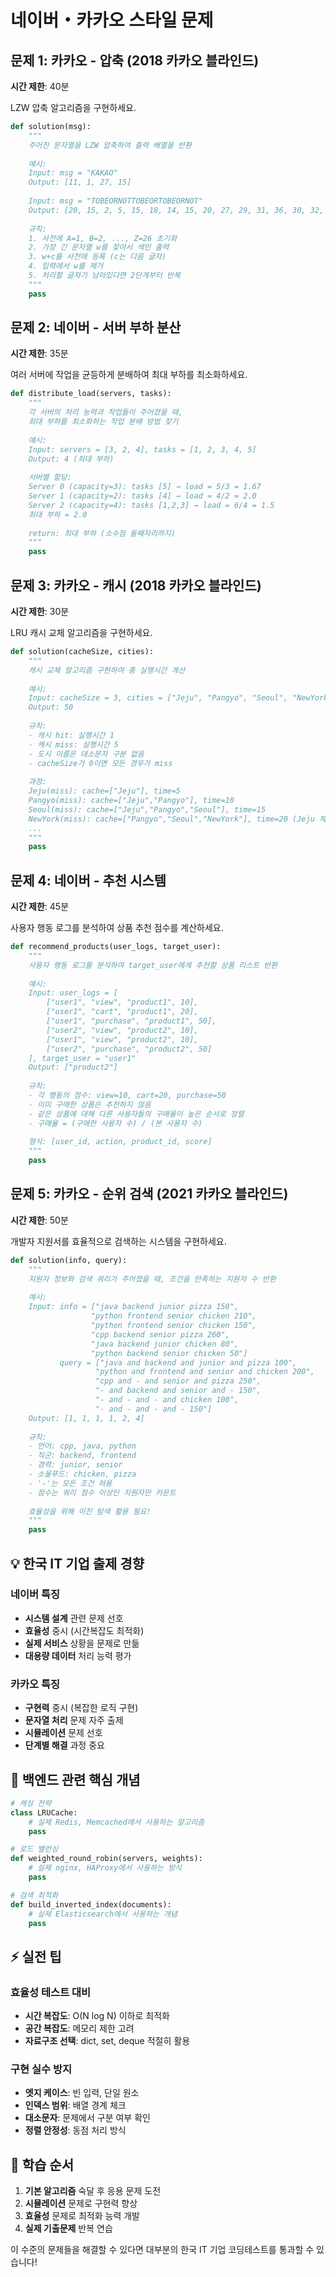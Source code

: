 # 네이버・카카오 스타일 문제

## 문제 1: 카카오 - 압축 (2018 카카오 블라인드)
**시간 제한**: 40분

LZW 압축 알고리즘을 구현하세요.

```python
def solution(msg):
    """
    주어진 문자열을 LZW 압축하여 출력 배열을 반환
    
    예시:
    Input: msg = "KAKAO"
    Output: [11, 1, 27, 15]
    
    Input: msg = "TOBEORNOTTOBEORTOBEORNOT"
    Output: [20, 15, 2, 5, 15, 18, 14, 15, 20, 27, 29, 31, 36, 30, 32, 34]
    
    규칙:
    1. 사전에 A=1, B=2, ..., Z=26 초기화
    2. 가장 긴 문자열 w를 찾아서 색인 출력
    3. w+c를 사전에 등록 (c는 다음 글자)
    4. 입력에서 w를 제거
    5. 처리할 글자가 남아있다면 2단계부터 반복
    """
    pass
```

## 문제 2: 네이버 - 서버 부하 분산
**시간 제한**: 35분

여러 서버에 작업을 균등하게 분배하여 최대 부하를 최소화하세요.

```python
def distribute_load(servers, tasks):
    """
    각 서버의 처리 능력과 작업들이 주어졌을 때,
    최대 부하를 최소화하는 작업 분배 방법 찾기
    
    예시:
    Input: servers = [3, 2, 4], tasks = [1, 2, 3, 4, 5]
    Output: 4 (최대 부하)
    
    서버별 할당:
    Server 0 (capacity=3): tasks [5] → load = 5/3 = 1.67
    Server 1 (capacity=2): tasks [4] → load = 4/2 = 2.0  
    Server 2 (capacity=4): tasks [1,2,3] → load = 6/4 = 1.5
    최대 부하 = 2.0
    
    return: 최대 부하 (소수점 둘째자리까지)
    """
    pass
```

## 문제 3: 카카오 - 캐시 (2018 카카오 블라인드)
**시간 제한**: 30분

LRU 캐시 교체 알고리즘을 구현하세요.

```python
def solution(cacheSize, cities):
    """
    캐시 교체 알고리즘 구현하여 총 실행시간 계산
    
    예시:
    Input: cacheSize = 3, cities = ["Jeju", "Pangyo", "Seoul", "NewYork", "LA", "Jeju", "Pangyo", "Seoul", "NewYork", "LA"]
    Output: 50
    
    규칙:
    - 캐시 hit: 실행시간 1
    - 캐시 miss: 실행시간 5
    - 도시 이름은 대소문자 구분 없음
    - cacheSize가 0이면 모든 경우가 miss
    
    과정:
    Jeju(miss): cache=["Jeju"], time=5
    Pangyo(miss): cache=["Jeju","Pangyo"], time=10
    Seoul(miss): cache=["Jeju","Pangyo","Seoul"], time=15
    NewYork(miss): cache=["Pangyo","Seoul","NewYork"], time=20 (Jeju 제거)
    ...
    """
    pass
```

## 문제 4: 네이버 - 추천 시스템
**시간 제한**: 45분

사용자 행동 로그를 분석하여 상품 추천 점수를 계산하세요.

```python
def recommend_products(user_logs, target_user):
    """
    사용자 행동 로그를 분석하여 target_user에게 추천할 상품 리스트 반환
    
    예시:
    Input: user_logs = [
        ["user1", "view", "product1", 10],
        ["user1", "cart", "product1", 20],
        ["user1", "purchase", "product1", 50],
        ["user2", "view", "product2", 10],
        ["user1", "view", "product2", 10],
        ["user2", "purchase", "product2", 50]
    ], target_user = "user1"
    Output: ["product2"]
    
    규칙:
    - 각 행동의 점수: view=10, cart=20, purchase=50
    - 이미 구매한 상품은 추천하지 않음
    - 같은 상품에 대해 다른 사용자들의 구매율이 높은 순서로 정렬
    - 구매율 = (구매한 사용자 수) / (본 사용자 수)
    
    형식: [user_id, action, product_id, score]
    """
    pass
```

## 문제 5: 카카오 - 순위 검색 (2021 카카오 블라인드)
**시간 제한**: 50분

개발자 지원서를 효율적으로 검색하는 시스템을 구현하세요.

```python
def solution(info, query):
    """
    지원자 정보와 검색 쿼리가 주어졌을 때, 조건을 만족하는 지원자 수 반환
    
    예시:
    Input: info = ["java backend junior pizza 150",
                  "python frontend senior chicken 210",
                  "python frontend senior chicken 150",
                  "cpp backend senior pizza 260",
                  "java backend junior chicken 80",
                  "python backend senior chicken 50"]
           query = ["java and backend and junior and pizza 100",
                   "python and frontend and senior and chicken 200",
                   "cpp and - and senior and pizza 250",
                   "- and backend and senior and - 150",
                   "- and - and - and chicken 100",
                   "- and - and - and - 150"]
    Output: [1, 1, 1, 1, 2, 4]
    
    규칙:
    - 언어: cpp, java, python
    - 직군: backend, frontend  
    - 경력: junior, senior
    - 소울푸드: chicken, pizza
    - '-'는 모든 조건 허용
    - 점수는 쿼리 점수 이상인 지원자만 카운트
    
    효율성을 위해 이진 탐색 활용 필요!
    """
    pass
```

## 💡 한국 IT 기업 출제 경향

### 네이버 특징
- **시스템 설계** 관련 문제 선호
- **효율성** 중시 (시간복잡도 최적화)
- **실제 서비스** 상황을 문제로 만듦
- **대용량 데이터** 처리 능력 평가

### 카카오 특징  
- **구현력** 중시 (복잡한 로직 구현)
- **문자열 처리** 문제 자주 출제
- **시뮬레이션** 문제 선호
- **단계별 해결** 과정 중요

## 🔧 백엔드 관련 핵심 개념

```python
# 캐싱 전략
class LRUCache:
    # 실제 Redis, Memcached에서 사용하는 알고리즘
    pass

# 로드 밸런싱
def weighted_round_robin(servers, weights):
    # 실제 nginx, HAProxy에서 사용하는 방식
    pass

# 검색 최적화
def build_inverted_index(documents):
    # 실제 Elasticsearch에서 사용하는 개념
    pass
```

## ⚡ 실전 팁

### 효율성 테스트 대비
- **시간 복잡도**: O(N log N) 이하로 최적화
- **공간 복잡도**: 메모리 제한 고려
- **자료구조 선택**: dict, set, deque 적절히 활용

### 구현 실수 방지
- **엣지 케이스**: 빈 입력, 단일 원소
- **인덱스 범위**: 배열 경계 체크
- **대소문자**: 문제에서 구분 여부 확인
- **정렬 안정성**: 동점 처리 방식

## 🎯 학습 순서
1. **기본 알고리즘** 숙달 후 응용 문제 도전
2. **시뮬레이션** 문제로 구현력 향상
3. **효율성** 문제로 최적화 능력 개발
4. **실제 기출문제** 반복 연습

이 수준의 문제들을 해결할 수 있다면 대부분의 한국 IT 기업 코딩테스트를 통과할 수 있습니다!